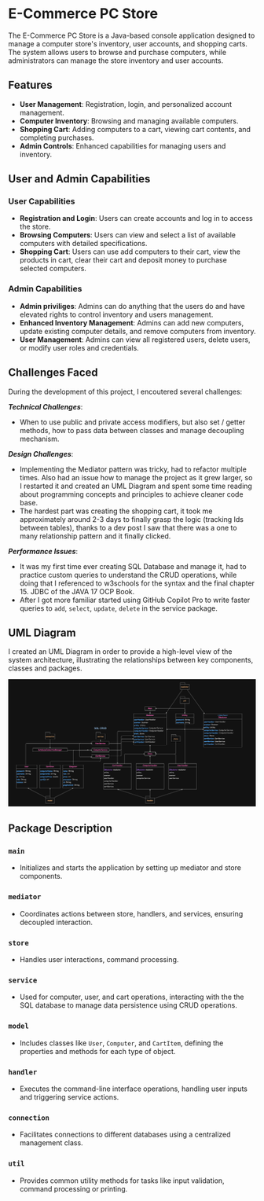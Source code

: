 # E-Commerce PC Store 

The E-Commerce PC Store is a Java-based console application designed to manage a computer store's inventory, user accounts, and shopping carts. The system allows users to browse and purchase computers, while administrators can manage the store inventory and user accounts.

## Features

- **User Management**: Registration, login, and personalized account management.
- **Computer Inventory**: Browsing and managing available computers.
- **Shopping Cart**: Adding computers to a cart, viewing cart contents, and completing purchases.
- **Admin Controls**: Enhanced capabilities for managing users and inventory.

## User and Admin Capabilities

### User Capabilities

- **Registration and Login**: Users can create accounts and log in to access the store.
- **Browsing Computers**: Users can view  and select a list of available computers with detailed specifications.
- **Shopping Cart**: Users can use add computers to their cart, view the products in cart, clear their cart and deposit money to purchase selected computers.

### Admin Capabilities

- **Admin priviliges**: Admins can do anything that the users do and have elevated rights to control inventory and users management.
- **Enhanced Inventory Management**: Admins can add new computers, update existing computer details, and remove computers from inventory.
- **User Management**: Admins can view all registered users, delete users, or modify user roles and credentials.


## Challenges Faced

During the development of this project, I encoutered several challenges:

***Technical Challenges***: 
 - When to use public and private access modifiers, but also set / getter methods, how to pass data between classes and manage decoupling mechanism.
  
***Design Challenges***: 
- Implementing the Mediator pattern was tricky, had to refactor multiple times. Also had an issue how to manage the project as it grew larger, so I restarted it and created an UML Diagram and spent some time reading about programming concepts and principles to achieve cleaner code base.
- The hardest part was creating the shopping cart, it took me approximately around 2-3 days to finally grasp the logic (tracking Ids between tables), thanks to a dev post I saw that there was a one to many relationship pattern and it finally clicked.
  
***Performance Issues***: 
- It was my first time ever creating SQL Database and manage it, had to practice custom queries to understand the CRUD operations, while doing that I referenced to w3schools for the syntax and the final chapter 15. JDBC of the JAVA 17 OCP Book.
- After I got more familiar started using GitHub Copilot Pro to write faster queries to `add`, `select`, `update`, `delete` in the service package.

## UML Diagram

I created an UML Diagram in order to provide a high-level view of the system architecture, illustrating the relationships between key components, classes and packages.

![UML Diagram](uml/uml-project.png)

## Package Description 

### `main`
- Initializes and starts the application by setting up mediator and store components.

### `mediator`
- Coordinates actions between store, handlers, and services, ensuring decoupled interaction.

### `store`
- Handles user interactions, command processing.

### `service`
- Used for computer, user, and cart operations, interacting with the the SQL database to manage data persistence using CRUD operations.

### `model`
- Includes classes like `User`, `Computer`, and `CartItem`, defining the properties and methods for each type of object.

### `handler`
- Executes the command-line interface operations, handling user inputs and triggering service actions.

### `connection`
- Facilitates connections to different databases using a centralized management class.

### `util`
- Provides common utility methods for tasks like input validation, command processing or printing.
